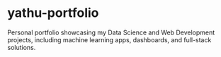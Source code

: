 # yathu-portfolio
Personal portfolio showcasing my Data Science and Web Development projects, including machine learning apps, dashboards, and full-stack solutions.
